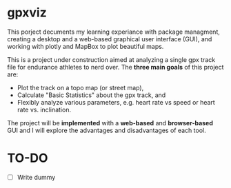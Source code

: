# gpxviz

This porject decuments my learning experiance with package managment, creating a desktop and a web-based graphical user interface (GUI), and working with plotly and MapBox to plot beautiful maps.

This is a project under construction aimed at analyzing a single gpx track file for endurance athletes to nerd over. The **three main goals** of this project are:
- Plot the track on a topo map (or street map),
- Calculate "Basic Statistics" about the gpx track, and 
- Flexibly analyze various parameters, e.g. heart rate vs speed or heart rate vs. inclination.

The project will be **implemented** with a **web-based** and **browser-based** GUI and I will explore the advantages and disadvantages of each tool.

# TO-DO
- [ ] Write dummy 

